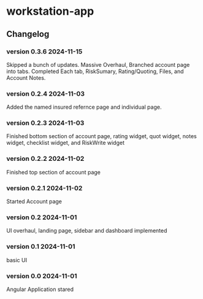 # workstation-app

## Changelog
### version 0.3.6 2024-11-15
Skipped a bunch of updates. Massive Overhaul, Branched account page into tabs. Completed Each tab, RiskSumary, Rating/Quoting, Files, and Account Notes.

### version 0.2.4 2024-11-03
Added the named insured refernce page and individual page.

### version 0.2.3 2024-11-03
Finished bottom section of account page, rating widget, quot widget, notes widget, checklist widget, and RiskWrite widget

### version 0.2.2 2024-11-02
Finished top section of account page

### version 0.2.1 2024-11-02
Started Account page

### version 0.2 2024-11-01
UI overhaul, landing page, sidebar and dashboard implemented

### version 0.1 2024-11-01
basic UI

### version 0.0 2024-11-01
Angular Application stared